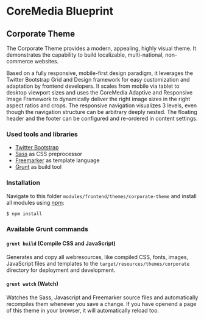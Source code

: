 # CoreMedia Blueprint

## Corporate Theme

The Corporate Theme provides a modern, appealing, highly visual theme. It demonstrates the capability to build 
localizable, multi-national, non-commerce websites.

Based on a fully responsive, mobile-first design paradigm, it leverages the Twitter Bootstrap Grid and Design framework 
for easy customization and adaptation by frontend developers. It scales from mobile via tablet to desktop viewport sizes 
and uses the CoreMedia Adaptive and Responsive Image Framework to dynamically deliver the right image sizes in the right 
aspect ratios and crops. The responsive navigation visualizes 3 levels, even though the navigation structure can be 
arbitrary deeply nested. The floating header and the footer can be configured and re-ordered in content settings.

### Used tools and libraries

- [Twitter Bootstrap](http://getbootstrap.com) 
- [Sass](http://sass-lang.com/) as CSS preprocessor
- [Freemarker](http://freemarker.org/) as template language
- [Grunt](http://gruntjs.com/) as build tool

### Installation

Navigate to this folder ```modules/frontend/themes/corporate-theme``` and install all modules using [npm](https://www.npmjs.com/):

```$ npm install```

### Available Grunt commands

#### ```grunt build``` (Compile CSS and JavaScript)

Generates and copy all webresources, like compiled CSS, fonts, images, JavaScript files and templates to 
the ```target/resources/themes/corporate``` directory for deployment and development.

#### ```grunt watch``` (Watch)

Watches the Sass, Javascript and Freemarker source files and automatically recompiles them whenever you save a change. 
If you have openend a page of this theme in your browser, it will automatically reload too.
